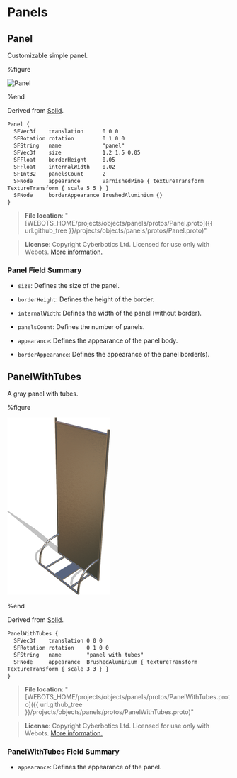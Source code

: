 # Panels

## Panel

Customizable simple panel.

%figure

![Panel](images/objects/panels/Panel/model.thumbnail.png)

%end

Derived from [Solid](../reference/solid.md).

```
Panel {
  SFVec3f    translation      0 0 0
  SFRotation rotation         0 1 0 0
  SFString   name             "panel"
  SFVec3f    size             1.2 1.5 0.05
  SFFloat    borderHeight     0.05
  SFFloat    internalWidth    0.02
  SFInt32    panelsCount      2
  SFNode     appearance       VarnishedPine { textureTransform TextureTransform { scale 5 5 } }
  SFNode     borderAppearance BrushedAluminium {}
}
```

> **File location**: "[WEBOTS\_HOME/projects/objects/panels/protos/Panel.proto]({{ url.github_tree  }}/projects/objects/panels/protos/Panel.proto)"

> **License**: Copyright Cyberbotics Ltd. Licensed for use only with Webots.
[More information.](https://cyberbotics.com/webots_assets_license)

### Panel Field Summary

- `size`: Defines the size of the panel.

- `borderHeight`: Defines the height of the border.

- `internalWidth`: Defines the width of the panel (without border).

- `panelsCount`: Defines the number of panels.

- `appearance`: Defines the appearance of the panel body.

- `borderAppearance`: Defines the appearance of the panel border(s).

## PanelWithTubes

A gray panel with tubes.

%figure

![PanelWithTubes](images/objects/panels/PanelWithTubes/model.thumbnail.png)

%end

Derived from [Solid](../reference/solid.md).

```
PanelWithTubes {
  SFVec3f    translation 0 0 0
  SFRotation rotation    0 1 0 0
  SFString   name        "panel with tubes"
  SFNode     appearance  BrushedAluminium { textureTransform TextureTransform { scale 3 3 } }
}
```

> **File location**: "[WEBOTS\_HOME/projects/objects/panels/protos/PanelWithTubes.proto]({{ url.github_tree  }}/projects/objects/panels/protos/PanelWithTubes.proto)"

> **License**: Copyright Cyberbotics Ltd. Licensed for use only with Webots.
[More information.](https://cyberbotics.com/webots_assets_license)

### PanelWithTubes Field Summary

- `appearance`: Defines the appearance of the panel.

